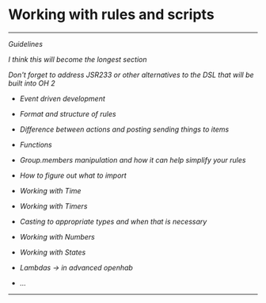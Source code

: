 # Working with rules and scripts



---

*Guidelines*

*I think this will become the longest section*

*Don't forget to address JSR233 or other alternatives to the DSL that will be built into OH 2*

* *Event driven development*
    
* *Format and structure of rules*
    
* *Difference between actions and posting sending things to items*
    
* *Functions*
    
* *Group.members manipulation and how it can help simplify your rules*
    
* *How to figure out what to import*
    
* *Working with Time*
    
* *Working with Timers*
    
* *Casting to appropriate types and when that is necessary*
    
* *Working with Numbers*
    
* *Working with States*
    
* *Lambdas -> in advanced openhab*

* *...*


---



